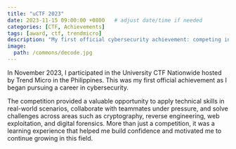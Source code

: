 ```yaml
---
title: "uCTF 2023"
date: 2023-11-15 09:00:00 +0800   # adjust date/time if needed
categories: [CTF, Achievements]
tags: [award, ctf, trendmicro]
description: "My first official cybersecurity achievement: competing in the University CTF 2023 hosted by Trend Micro in the Philippines."
image:
  path: /commons/decode.jpg
---
```


In November 2023, I participated in the University CTF Nationwide hosted by Trend Micro in the Philippines. This was my first official achievement as I began pursuing a career in cybersecurity.

The competition provided a valuable opportunity to apply technical skills in real-world scenarios, collaborate with teammates under pressure, and solve challenges across areas such as cryptography, reverse engineering, web exploitation, and digital forensics. More than just a competition, it was a learning experience that helped me build confidence and motivated me to continue growing in this field.